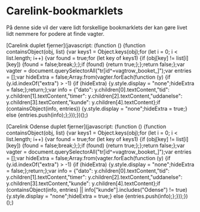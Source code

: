 # Carelink-bookmarklets
På denne side vil der være lidt forskellige bookmarklets der kan gøre livet lidt nemmere for podere at finde vagter.

[Carelink duplet fjerner](javascript: (function () {function containsObject(obj, list) {var keys1 = Object.keys(obj);for (let i = 0; i < list.length; i++) {var found = true;for (let key of keys1) {if (obj[key] != list[i][key]) {found = false;break;};};if (found) {return true;};};return false;};var vagter = document.querySelectorAll("tr[id^=vagtrow_booket_]");var entries = [];var hideExtra = false;Array.from(vagter.forEach(function (y) {if (y.id.indexOf("extra") > -1) {if (hideExtra) {y.style.display = "none";hideExtra = false;};return;};var info = {"dato":  y.children[0].textContent,"tid":  y.children[1].textContent,"timer":  y.children[2].textContent,"uddanelse":  y.children[3].textContent,"kunde":  y.children[4].textContent};if (containsObject(info, entries)) {y.style.display = "none";hideExtra = true;} else {entries.push(info);};}));})();)


[Carelink Odense duplet fjerner](javascript: (function () {function containsObject(obj, list) {var keys1 = Object.keys(obj);for (let i = 0; i < list.length; i++) {var found = true;for (let key of keys1) {if (obj[key] != list[i][key]) {found = false;break;};};if (found) {return true;};};return false;};var vagter = document.querySelectorAll("tr[id^=vagtrow_booket_]");var entries = [];var hideExtra = false;Array.from(vagter.forEach(function (y) {if (y.id.indexOf("extra") > -1) {if (hideExtra) {y.style.display = "none";hideExtra = false;};return;};var info = {"dato":  y.children[0].textContent,"tid":  y.children[1].textContent,"timer":  y.children[2].textContent,"uddanelse":  y.children[3].textContent,"kunde":  y.children[4].textContent};if (containsObject(info, entries) || info["kunde"].includes("Odense") != true) {y.style.display = "none";hideExtra = true;} else {entries.push(info);};}));})();)
